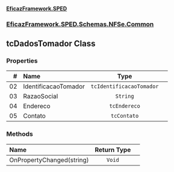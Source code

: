 #### [EficazFramework.SPED](EficazFrameworkSPED.md 'EficazFramework SPED')
### [EficazFramework.SPED.Schemas.NFSe.Common](EficazFramework.SPED.Schemas.NFSe.Common.md 'EficazFramework.SPED.Schemas.NFSe.Common')

## tcDadosTomador Class
### Properties

| # | Name | Type | |
| ---: | :--- | :---: | :--- |
| 02 | IdentificacaoTomador | `tcIdentificacaoTomador` |  |
| 03 | RazaoSocial | `String` |  |
| 04 | Endereco | `tcEndereco` |  |
| 05 | Contato | `tcContato` |  |
### Methods

| Name | Return Type | |
| :--- | :---: | :--- |
| OnPropertyChanged(string) | `Void` |  |
